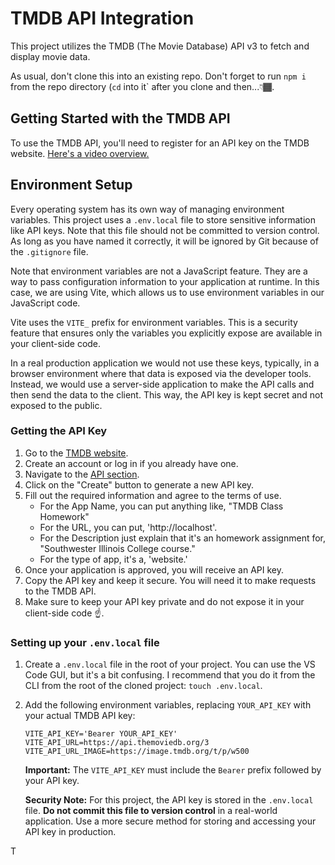 # TMDB API Integration

This project utilizes the TMDB (The Movie Database) API v3 to fetch and display movie data.

As usual, don't clone this into an existing repo. Don't forget to run `npm i` from the repo directory (`cd` into it` after you clone and then...👇🏾.

## Getting Started with the TMDB API

To use the TMDB API, you'll need to register for an API key on the TMDB website. [Here's a video overview.](https://somup.com/cTft08sPDv)

## Environment Setup

Every operating system has its own way of managing environment variables. This project uses a `.env.local` file to store sensitive information like API keys. Note that this file should not be committed to version control. As long as you have named it correctly, it will be ignored by Git because of the `.gitignore` file.

Note that environment variables are not a JavaScript feature. They are a way to pass configuration information to your application at runtime. In this case, we are using Vite, which allows us to use environment variables in our JavaScript code.

Vite uses the `VITE_` prefix for environment variables. This is a security feature that ensures only the variables you explicitly expose are available in your client-side code.

In a real production application we would not use these keys, typically, in a browser environment where that data is exposed via the developer tools. Instead, we would use a server-side application to make the API calls and then send the data to the client. This way, the API key is kept secret and not exposed to the public.

### Getting the API Key

1.  Go to the [TMDB website](https://www.themoviedb.org/).
2.  Create an account or log in if you already have one.
3.  Navigate to the [API section](https://www.themoviedb.org/settings/api).
4.  Click on the "Create" button to generate a new API key.
5.  Fill out the required information and agree to the terms of use.
    - For the App Name, you can put anything like, "TMDB Class Homework"
    - For the URL, you can put, 'http://localhost'.
    - For the Description just explain that it's an homework assignment for, "Southwester Illinois College course."
    - For the type of app, it's a, 'website.'
7.  Once your application is approved, you will receive an API key.
8.  Copy the API key and keep it secure. You will need it to make requests to the TMDB API.
9.  Make sure to keep your API key private and do not expose it in your client-side code ☝️.

### Setting up your `.env.local` file

1.  Create a `.env.local` file in the root of your project. You can use the VS Code GUI, but it's a bit confusing. I recommend that you do it from the CLI from the root of the cloned project: `touch .env.local`.
2.  Add the following environment variables, replacing `YOUR_API_KEY` with your actual TMDB API key:

    ```
    VITE_API_KEY='Bearer YOUR_API_KEY'
    VITE_API_URL=https://api.themoviedb.org/3
    VITE_API_URL_IMAGE=https://image.tmdb.org/t/p/w500
    ```

    **Important:** The `VITE_API_KEY` must include the `Bearer` prefix followed by your API key.

    **Security Note:** For this project, the API key is stored in the `.env.local` file. **Do not commit this file to version control** in a real-world application. Use a more secure method for storing and accessing your API key in production.

T
